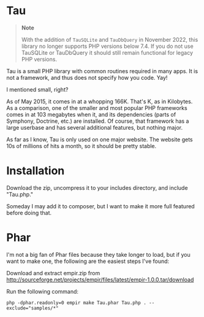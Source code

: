Tau
===

> **Note**
>
> With the addition of `TauSQLite` and `TauDbQuery` in November 2022, this library
> no longer supports PHP versions below 7.4. If you do not use TauSQLite or TauDbQuery it 
> should still remain functional for legacy PHP versions. 

Tau is a small PHP library with common routines required in many apps. It is not a framework,
and thus does not specify how you code. Yay!

I mentioned small, right?

As of May 2015, it comes in at a whopping 166K. That's K, as in Kilobytes. 
As a comparison, one of the smaller and most popular PHP frameworks comes in
at 103 megabytes when it, and its dependencies (parts of Symphony, Doctrine, etc.)
are installed. Of course, that framework has a large userbase and has several
additional features, but nothing major.

As far as I know, Tau is only used on one major website. The website gets 10s of millions of hits a month,
so it should be pretty stable.

Installation
============
Download the zip, uncompress it to your includes directory, and include "Tau.php."

Someday I may add it to composer, but I want to make it more full featured before doing that.

Phar
====
I'm not a big fan of Phar files because they take longer to load, but if you want to make one, the following are the easiest steps I've found:

Download and extract empir.zip from http://sourceforge.net/projects/empir/files/latest/empir-1.0.0.tar/download

Run the following command:

```
php -dphar.readonly=0 empir make Tau.phar Tau.php . --exclude="samples/*"
```
